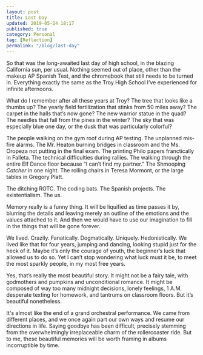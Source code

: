 ```yaml
---
layout: post
title: Last Day
updated: 2019-05-24 18:17
published: true
category: Personal
tag: [Reflection]
permalink: "/blog/last-day"
---
```


So that was the long-awaited last day of high school, in the blazing California sun, per usual. Nothing seemed out of place, other than the makeup AP Spanish Test, and the chromebook that still needs to be turned in. Everything exactly the same as the Troy High School I’ve experienced for infinite afternoons.

What do I remember after all these years at Troy? The tree that looks like a thumbs up? The yearly field fertilization that stinks from 50 miles away? The carpet in the halls that’s now gone? The new warrior statue in the quad? The needles that fall from the pines in the winter? The sky that was especially blue one day, or the dusk that was particularly colorful?

The people walking on the gym roof during AP testing. The unplanned mis-fire alarms. The Mr. Heaton burning bridges in classroom and the Ms. Oropeza not putting in the final exam. The printing Philo papers franctically in Falleta. The technical difficulties during rallies. The walking through the entire Elf Dance floor because “I can’t find my partner.” The Shmooping _Catcher_ in one night. The rolling chairs in Teresa Mormont, or the large tables in Gregory Platt.

The ditching ROTC. The coding bats. The Spanish projects. The existentialism. The us.

Memory really is a funny thing. It will be liquified as time passes it by, blurring the details and leaving merely an outline of the emotions and the values attached to it. And then we would have to use our imagination to fill in the things that will be gone forever.

We lived. Crazily. Fanatically. Dogmatically. Uniquely. Hedonistically. We lived like that for four years, jumping and dancing, looking stupid just for the heck of it. Maybe it’s only the courage of youth, the beginner’s luck that allowed us to do so. Yet I can’t stop wondering what luck must it be, to meet the most sparkly people, in my most free years.

Yes, that’s really the most beautiful story. It might not be a fairy tale, with godmothers and pumpkins and unconditional romance. It might be composed of way too many midnight decisions, lonely feelings, 1 A.M. desperate texting for homework, and tantrums on classroom floors. But it’s beautiful nonetheless.

It's almost like the end of a grand orchestral performance. We came from different places, and we once again part our own ways and resume our directions in life. Saying goodbye has been difficult, precisely stemming from the overwhelmingly irreplaceable charm of the rollercoaster ride. But to me, these beautiful memories will be worth framing in albums incorruptible by time.
